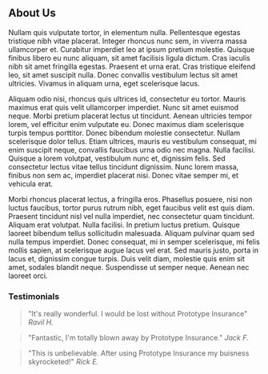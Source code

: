 ## About Us

Nullam quis vulputate tortor, in elementum nulla. Pellentesque egestas tristique nibh vitae placerat. Integer rhoncus nunc sem, in viverra massa ullamcorper et. Curabitur imperdiet leo at ipsum pretium molestie. Quisque finibus libero eu nunc aliquam, sit amet facilisis ligula dictum. Cras iaculis nibh sit amet fringilla egestas. Praesent et urna erat. Cras tristique eleifend leo, sit amet suscipit nulla. Donec convallis vestibulum lectus sit amet ultricies. Vivamus in aliquam urna, eget scelerisque lacus.

Aliquam odio nisi, rhoncus quis ultrices id, consectetur eu tortor. Mauris maximus erat quis velit ullamcorper imperdiet. Nunc sit amet euismod neque. Morbi pretium placerat lectus ut tincidunt. Aenean ultricies tempor lorem, vel efficitur enim vulputate eu. Donec maximus diam scelerisque turpis tempus porttitor. Donec bibendum molestie consectetur. Nullam scelerisque dolor tellus. Etiam ultrices, mauris eu vestibulum consequat, mi enim suscipit neque, convallis faucibus urna odio nec magna. Nulla facilisi. Quisque a lorem volutpat, vestibulum nunc et, dignissim felis. Sed consectetur lectus vitae tellus tincidunt dignissim. Nunc lorem massa, finibus non sem ac, imperdiet placerat nisi. Donec vitae semper mi, et vehicula erat.

Morbi rhoncus placerat lectus, a fringilla eros. Phasellus posuere, nisi non luctus faucibus, tortor purus rutrum nibh, eget faucibus velit est quis diam. Praesent tincidunt nisl vel nulla imperdiet, nec consectetur quam tincidunt. Aliquam erat volutpat. Nulla facilisi. In pretium luctus pretium. Quisque laoreet bibendum tellus sollicitudin malesuada. Aliquam pulvinar quam sed nulla tempus imperdiet. Donec consequat, mi in semper scelerisque, mi felis mollis sapien, at scelerisque augue lacus vel erat. Sed mauris justo, porta in lacus et, dignissim congue turpis. Duis velit diam, molestie quis enim sit amet, sodales blandit neque. Suspendisse ut semper neque. Aenean nec laoreet orci.

### Testimonials

> "It's really wonderful. I would be lost without Prototype Insurance"
> <cite>Ravil H.</cite>

> "Fantastic, I'm totally blown away by Prototype Insurance."
> <cite>Jack F.</cite>

> "This is unbelievable. After using Prototype Insurance my buisness skyrocketed!"
> <cite>Rick E.</cite>

